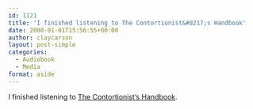 ```yaml
---
id: 1121
title: 'I finished listening to The Contortionist&#8217;s Handbook'
date: 2000-01-01T15:56:55+00:00
author: claycarson
layout: post-simple
categories: 
  - Audiobook
  - Media
format: aside
---
```

I finished listening to [The Contortionist&#8217;s Handbook](http://amazon.com/exec/obidos/ASIN/1931561486/claycarson0c-20).<!--more-->